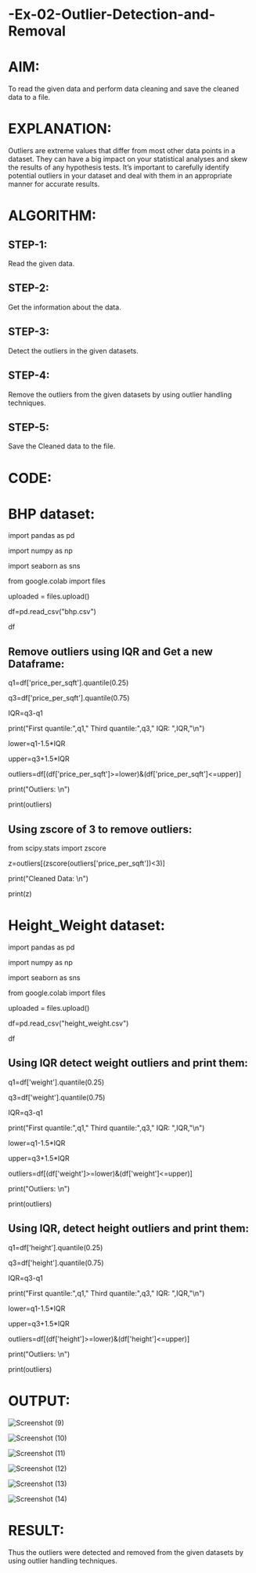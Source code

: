 # -Ex-02-Outlier-Detection-and-Removal

# AIM:
   To read the given data and perform data cleaning and save the cleaned data to a file.
   
# EXPLANATION:
  Outliers are extreme values that differ from most other data points in a dataset. They can have a big impact on your statistical analyses and skew the results of any hypothesis tests. It’s important to carefully identify potential outliers in your dataset and deal with them in an appropriate manner for accurate results.

# ALGORITHM:

## STEP-1:
  Read the given data.
## STEP-2:
  Get the information about the data.
## STEP-3:
  Detect the outliers in the given datasets.
## STEP-4:
  Remove the outliers from the given datasets by using outlier handling techniques.
## STEP-5:
  Save the Cleaned data to the file.
  
# CODE:

# BHP dataset:
import pandas as pd

import numpy as np

import seaborn as sns

from google.colab import files

uploaded = files.upload()

df=pd.read_csv("bhp.csv")

df

## Remove outliers using IQR and Get a new Dataframe:

q1=df['price_per_sqft'].quantile(0.25)

q3=df['price_per_sqft'].quantile(0.75)

IQR=q3-q1

print("First quantile:",q1," Third quantile:",q3," IQR: ",IQR,"\n")

lower=q1-1.5*IQR

upper=q3+1.5*IQR

outliers=df[(df['price_per_sqft']>=lower)&(df['price_per_sqft']<=upper)]

print("Outliers: \n")

print(outliers)

##  Using zscore of 3 to remove outliers:

from scipy.stats import zscore

z=outliers[(zscore(outliers['price_per_sqft'])<3)]

print("Cleaned Data: \n")

print(z)

# Height_Weight dataset:

import pandas as pd

import numpy as np

import seaborn as sns

from google.colab import files

uploaded = files.upload()

df=pd.read_csv("height_weight.csv")

df

##  Using IQR detect weight outliers and print them:

q1=df['weight'].quantile(0.25)

q3=df['weight'].quantile(0.75)

IQR=q3-q1

print("First quantile:",q1," Third quantile:",q3," IQR: ",IQR,"\n")

lower=q1-1.5*IQR

upper=q3+1.5*IQR

outliers=df[(df['weight']>=lower)&(df['weight']<=upper)]

print("Outliers: \n")

print(outliers)

##  Using IQR, detect height outliers and print them:

q1=df['height'].quantile(0.25)

q3=df['height'].quantile(0.75)

IQR=q3-q1

print("First quantile:",q1," Third quantile:",q3," IQR: ",IQR,"\n")

lower=q1-1.5*IQR

upper=q3+1.5*IQR

outliers=df[(df['height']>=lower)&(df['height']<=upper)]

print("Outliers: \n")

print(outliers)

# OUTPUT:

![Screenshot (9)](https://user-images.githubusercontent.com/128498431/231933988-b95c0ec2-5ba7-4628-9ff4-2a0bc605c3e4.png)

![Screenshot (10)](https://user-images.githubusercontent.com/128498431/231934074-a155d3f7-4b7f-46e9-9f91-ceac841d05ab.png)

![Screenshot (11)](https://user-images.githubusercontent.com/128498431/231934172-09e5e775-d96a-40d5-932a-68e52a8927cd.png)

![Screenshot (12)](https://user-images.githubusercontent.com/128498431/231934237-413b428f-4abd-44e1-afdd-30a7957a6057.png)

![Screenshot (13)](https://user-images.githubusercontent.com/128498431/231934460-6022ff10-03ed-4160-a5a2-60b434092e3d.png)

![Screenshot (14)](https://user-images.githubusercontent.com/128498431/231933825-d882f418-5e46-49bf-a103-03b5e6851b2c.png)

# RESULT:
  Thus the outliers were detected and removed from the given datasets by using outlier handling techniques.
